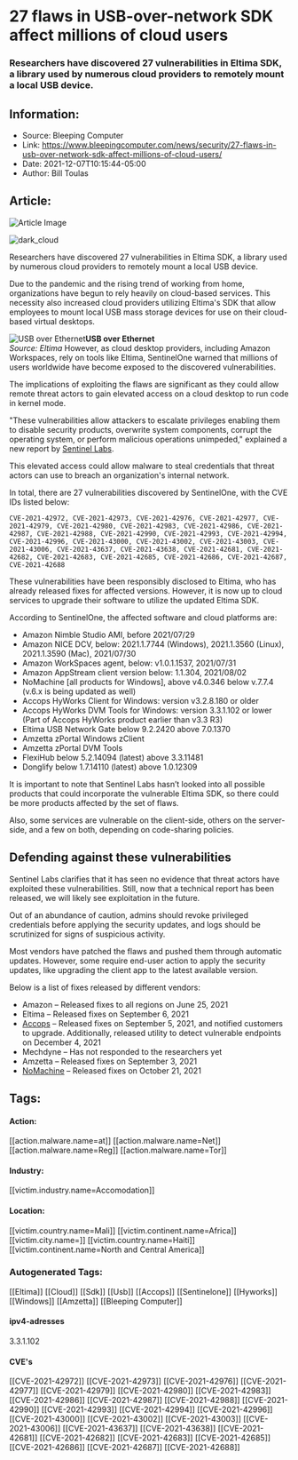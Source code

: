 # 27 flaws in USB-over-network SDK affect millions of cloud users
### Researchers have discovered 27 vulnerabilities in Eltima SDK, a library used by numerous cloud providers to remotely mount a local USB device.

## Information:
+ Source: Bleeping Computer
+ Link: https://www.bleepingcomputer.com/news/security/27-flaws-in-usb-over-network-sdk-affect-millions-of-cloud-users/
+ Date: 2021-12-07T10:15:44-05:00
+ Author: Bill Toulas


## Article:
![Article Image](https://www.bleepstatic.com/content/hl-images/2021/12/07/dark_cloud.jpg)

![dark_cloud](https://www.bleepstatic.com/content/hl-images/2021/12/07/dark_cloud.jpg?rand=2101855918)


Researchers have discovered 27 vulnerabilities in Eltima SDK, a library used by numerous cloud providers to remotely mount a local USB device.


Due to the pandemic and the rising trend of working from home, organizations have begun to rely heavily on cloud-based services. This necessity also increased cloud providers utilizing Eltima's SDK that allow employees to mount local USB mass storage devices for use on their cloud-based virtual desktops.



![USB over Ethernet](https://www.bleepstatic.com/images/news/u/1220909/Security/connecting_USB_via_ethernet.jpg)**USB over Ethernet**  
*Source: Eltima*
However, as cloud desktop providers, including Amazon Workspaces, rely on tools like Eltima, SentinelOne warned that millions of users worldwide have become exposed to the discovered vulnerabilities.


The implications of exploiting the flaws are significant as they could allow remote threat actors to gain elevated access on a cloud desktop to run code in kernel mode.


"These vulnerabilities allow attackers to escalate privileges enabling them to disable security products, overwrite system components, corrupt the operating system, or perform malicious operations unimpeded," explained a new report by [Sentinel Labs](https://www.sentinelone.com/labs/usb-over-ethernet-multiple-privilege-escalation-vulnerabilities-in-aws-and-other-major-cloud-services/).


This elevated access could allow malware to steal credentials that threat actors can use to breach an organization's internal network.


In total, there are 27 vulnerabilities discovered by SentinelOne, with the CVE IDs listed below:



```
CVE-2021-42972, CVE-2021-42973, CVE-2021-42976, CVE-2021-42977, CVE-2021-42979, CVE-2021-42980, CVE-2021-42983, CVE-2021-42986, CVE-2021-42987, CVE-2021-42988, CVE-2021-42990, CVE-2021-42993, CVE-2021-42994, CVE-2021-42996, CVE-2021-43000, CVE-2021-43002, CVE-2021-43003, CVE-2021-43006, CVE-2021-43637, CVE-2021-43638, CVE-2021-42681, CVE-2021-42682, CVE-2021-42683, CVE-2021-42685, CVE-2021-42686, CVE-2021-42687, CVE-2021-42688
```

These vulnerabilities have been responsibly disclosed to Eltima, who has already released fixes for affected versions. However, it is now up to cloud services to upgrade their software to utilize the updated Eltima SDK.


According to SentinelOne, the affected software and cloud platforms are:


* Amazon Nimble Studio AMI, before 2021/07/29
* Amazon NICE DCV, below: 2021.1.7744 (Windows), 2021.1.3560 (Linux), 2021.1.3590 (Mac), 2021/07/30
* Amazon WorkSpaces agent, below: v1.0.1.1537, 2021/07/31
* Amazon AppStream client version below: 1.1.304, 2021/08/02
* NoMachine [all products for Windows], above v4.0.346 below v.7.7.4 (v.6.x is being updated as well)
* Accops HyWorks Client for Windows: version v3.2.8.180 or older
* Accops HyWorks DVM Tools for Windows: version 3.3.1.102 or lower (Part of Accops HyWorks product earlier than v3.3 R3)
* Eltima USB Network Gate below 9.2.2420 above 7.0.1370
* Amzetta zPortal Windows zClient
* Amzetta zPortal DVM Tools
* FlexiHub below 5.2.14094 (latest) above 3.3.11481
* Donglify below 1.7.14110 (latest) above 1.0.12309

It is important to note that Sentinel Labs hasn’t looked into all possible products that could incorporate the vulnerable Eltima SDK, so there could be more products affected by the set of flaws.


Also, some services are vulnerable on the client-side, others on the server-side, and a few on both, depending on code-sharing policies.


Defending against these vulnerabilities
---------------------------------------


Sentinel Labs clarifies that it has seen no evidence that threat actors have exploited these vulnerabilities. Still, now that a technical report has been released, we will likely see exploitation in the future.


Out of an abundance of caution, admins should revoke privileged credentials before applying the security updates, and logs should be scrutinized for signs of suspicious activity. 


Most vendors have patched the flaws and pushed them through automatic updates. However, some require end-user action to apply the security updates, like upgrading the client app to the latest available version.


Below is a list of fixes released by different vendors:


* Amazon – Released fixes to all regions on June 25, 2021
* Eltima – Released fixes on September 6, 2021
* [Accops](https://blogs.accops.com/responsible-disclosure-security-vulnerability-in-accops-usb-redirection-driver/) – Released fixes on September 5, 2021, and notified customers to upgrade. Additionally, released utility to detect vulnerable endpoints on December 4, 2021
* Mechdyne – Has not responded to the researchers yet
* Amzetta – Released fixes on September 3, 2021
* [NoMachine](https://knowledgebase.nomachine.com/SU10S00227) – Released fixes on October 21, 2021





## Tags:

#### Action:
[[action.malware.name=at]] [[action.malware.name=Net]] [[action.malware.name=Reg]] [[action.malware.name=Tor]]

#### Industry:
[[victim.industry.name=Accomodation]]

#### Location:
[[victim.country.name=Mali]] [[victim.continent.name=Africa]] [[victim.city.name=]] [[victim.country.name=Haiti]] [[victim.continent.name=North and Central America]]

### Autogenerated Tags:
[[Eltima]] [[Cloud]] [[Sdk]] [[Usb]] [[Accops]] [[Sentinelone]] [[Hyworks]] [[Windows]] [[Amzetta]] [[Bleeping Computer]]
#### ipv4-adresses
3.3.1.102
#### CVE's
[[CVE-2021-42972]] [[CVE-2021-42973]] [[CVE-2021-42976]] [[CVE-2021-42977]] [[CVE-2021-42979]] [[CVE-2021-42980]] [[CVE-2021-42983]] [[CVE-2021-42986]] [[CVE-2021-42987]] [[CVE-2021-42988]] [[CVE-2021-42990]] [[CVE-2021-42993]] [[CVE-2021-42994]] [[CVE-2021-42996]] [[CVE-2021-43000]] [[CVE-2021-43002]] [[CVE-2021-43003]] [[CVE-2021-43006]] [[CVE-2021-43637]] [[CVE-2021-43638]] [[CVE-2021-42681]] [[CVE-2021-42682]] [[CVE-2021-42683]] [[CVE-2021-42685]] [[CVE-2021-42686]] [[CVE-2021-42687]] [[CVE-2021-42688]]

